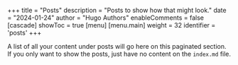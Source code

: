 +++
title = "Posts"
description = "Posts to show how that might look."
date = "2024-01-24"
author = "Hugo Authors"
enableComments = false
[cascade]
  showToc = true
[menu]
 [menu.main]
  weight = 32
  identifier = 'posts'
+++


A list of all your content under posts will go here on this paginated section. If you only want to show the posts, just have no content on the `index.md` file.